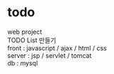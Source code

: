 # todo
web project   
TODO List 만들기         
front : javascript / ajax / html / css   
server : jsp / servlet / tomcat   
db : mysql   
